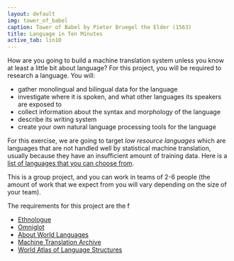 ```yaml
---
layout: default
img: tower_of_babel
caption: Tower of Babel by Pieter Bruegel the Elder (1563)
title: Language in Ten Minutes
active_tab: lin10
---
```




How are you going to build a machine translation system unless you know at
least a little bit about language? For this project, you will be required to research a language.  You will:

* gather monolingual and bilingual data for the language
* investigate where it is spoken, and what other languages its speakers are exposed to
* collect information about the syntax and morphology of the language
* describe its writing system
* create your own natural language processing tools for the language

For this exercise, we are going to target *low resource languages* which are languages that are not handled well by statistical machine translation, usually because they have an insufficient amount of training data.  Here is a [list of languages that you can choose from](list-of-languages.html).

This is a group project, and you can work in teams of 2-6 people (the amount of work that we expect from you will vary depending on the size of your team).

The requirements for this project are the f


* [Ethnologue](http://www.ethnologue.com/)
* [Omniglot](http://www.omniglot.com/)
* [About World Languages](http://www.aboutworldlanguages.com/)
* [Machine Translation Archive](http://www.mt-archive.info/)
* [World Atlas of Language Structures](http://wals.info/)



